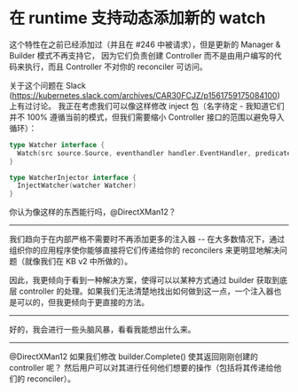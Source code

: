 # 在 runtime 支持动态添加新的 watch

这个特性在之前已经添加过（并且在 #246 中被请求），但是更新的 Manager & Builder 模式不再支持它，
因为它们负责创建 Controller 而不是由用户编写的代码来执行，而且 Controller 不对你的 reconciler 可访问。

关于这个问题在 Slack (https://kubernetes.slack.com/archives/CAR30FCJZ/p1561759175084100) 上有过讨论。
我正在考虑我们可以像这样修改 inject 包（名字待定 - 我知道它们并不 100% 遵循当前的模式，但我们需要缩小 Controller 接口的范围以避免导入循环）：

```go
type Watcher interface {
  Watch(src source.Source, eventhandler handler.EventHandler, predicates ...predicate.Predicate) error
}

type WatcherInjector interface {
  InjectWatcher(watcher Watcher)
}
```

你认为像这样的东西能行吗，@DirectXMan12？

---

我们趋向于在内部严格不需要时不再添加更多的注入器 -- 在大多数情况下，通过组织你的应用程序使你能够直接将它们传递给你的 reconcilers 来更明显地解决问题（就像我们在 KB v2 中所做的）。

因此，我更倾向于看到一种解决方案，使得可以以某种方式通过 builder 获取到底层 controller 的处理。如果我们无法清楚地找出如何做到这一点，一个注入器也是可以的，但我更倾向于更直接的方法。

---

好的，我会进行一些头脑风暴，看看我能想出什么来。

---

@DirectXMan12 如果我们修改 builder.Complete() 使其返回刚刚创建的 controller 呢？
然后用户可以对其进行任何他们想要的操作（包括将其传递给他们的 reconciler）。
